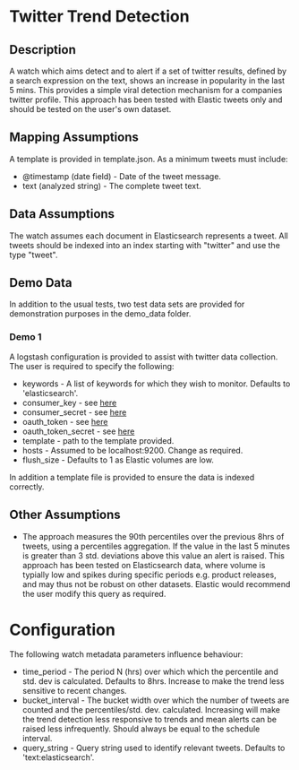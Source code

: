 # Twitter Trend Detection

## Description

A watch which aims detect and to alert if a set of twitter results, defined by a search expression on the text, shows an increase in popularity in the last 5 mins.  This provides a simple viral detection mechanism for a companies twitter profile.  This approach has been tested with Elastic tweets only and should be tested on the user's own dataset.

## Mapping Assumptions

A template is provided in template.json.  As a minimum tweets must include:

* @timestamp (date field) - Date of the tweet message.
* text (analyzed string) - The complete tweet text.

## Data Assumptions

The watch assumes each document in Elasticsearch represents a tweet.  All tweets should be indexed into an index starting with "twitter" and use the type "tweet".

## Demo Data

In addition to the usual tests, two test data sets are provided for demonstration purposes in the demo_data folder.

### Demo 1

A logstash configuration is provided to assist with twitter data collection.  The user is required to specify the following:

* keywords - A list of keywords for which they wish to monitor.  Defaults to 'elasticsearch'.
* consumer_key - see [here](https://www.elastic.co/guide/en/logstash/current/plugins-inputs-twitter.html#plugins-inputs-twitter-consumer_key) 
* consumer_secret - see [here](https://www.elastic.co/guide/en/logstash/current/plugins-inputs-twitter.html#plugins-inputs-twitter-consumer_secret)
* oauth_token - see [here](https://www.elastic.co/guide/en/logstash/current/plugins-inputs-twitter.html#plugins-inputs-twitter-oauth_token)
* oauth_token_secret - see [here](https://www.elastic.co/guide/en/logstash/current/plugins-inputs-twitter.html#plugins-inputs-twitter-oauth_token_secret)
* template - path to the template provided.
* hosts - Assumed to be localhost:9200.  Change as required.
* flush_size - Defaults to 1 as Elastic volumes are low.

In addition a template file is provided to ensure the data is indexed correctly.


## Other Assumptions

* The approach measures the 90th percentiles over the previous 8hrs of tweets, using a percentiles aggregation.  If the value in the last 5 minutes is greater than 3 std. deviations above this value an alert is raised.  This approach has been tested on Elasticsearch data, where volume is typially low and spikes during specific periods e.g. product releases, and may thus not be robust on other datasets.  Elastic would recommend the user modify this query as required. 

# Configuration

The following watch metadata parameters influence behaviour:

* time_period - The period N (hrs) over which which the percentile and std. dev is calculated.  Defaults to 8hrs. Increase to make the trend less sensitive to recent changes.
* bucket_interval - The bucket width over which the number of tweets are counted and the percentiles/std. dev. calculated.  Increasing will make the trend detection less responsive to trends and mean alerts can be raised less infrequently.  Should always be equal to the schedule interval.  
* query_string - Query string used to identify relevant tweets. Defaults to 'text:elasticsearch'.
